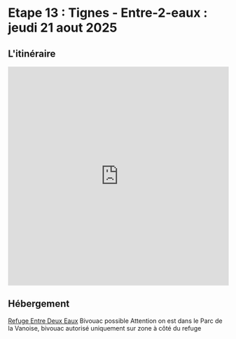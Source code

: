 # Etape 13 : Tignes - Entre-2-eaux : jeudi 21 aout 2025

## L'itinéraire

<iframe src="https://gpx.studio/?state=%7B%22ids%22:%5B%221xevKv4kQaQxGdl9L5zFqsgFwh7cQnDg3%22%5D%7D&embed&distance" width="100%" height="500" frameborder="0" allowfullscreen><p><a href="https://gpx.studio/?state=%7B%22ids%22:%5B%221xevKv4kQaQxGdl9L5zFqsgFwh7cQnDg3%22%5D%7D"></a></p></iframe>

## Hébergement
[Refuge Entre Deux Eaux](https://www.refuges-vanoise.com/fiche-hebergement-entre-deux-eaux-tour-des-glaciers-de-la-vanoise-vanoise-60n5h5vonly9.html)
Bivouac possible
Attention on est dans le Parc de la Vanoise, bivouac autorisé uniquement sur zone à côté du refuge
